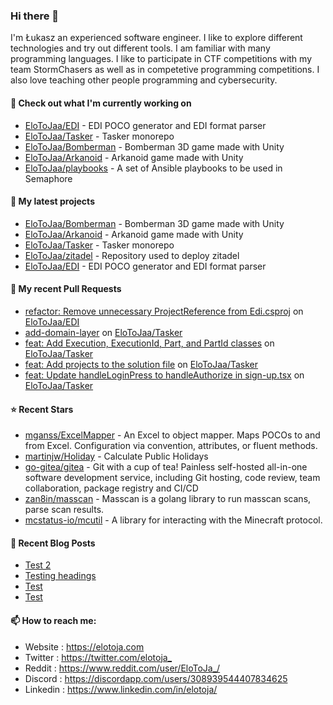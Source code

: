 ### Hi there 👋

I'm Łukasz an experienced software engineer. I like to explore different technologies and try out different tools. I am familiar with many programming languages. I like to participate in CTF competitions with my team StormChasers as well as in competetive programming competitions. I also love teaching other people programming and cybersecurity.

#### 👷 Check out what I'm currently working on

- [EloToJaa/EDI](https://github.com/EloToJaa/EDI) - EDI POCO generator and EDI format parser
- [EloToJaa/Tasker](https://github.com/EloToJaa/Tasker) - Tasker monorepo
- [EloToJaa/Bomberman](https://github.com/EloToJaa/Bomberman) - Bomberman 3D game made with Unity
- [EloToJaa/Arkanoid](https://github.com/EloToJaa/Arkanoid) - Arkanoid game made with Unity
- [EloToJaa/playbooks](https://github.com/EloToJaa/playbooks) - A set of Ansible playbooks to be used in Semaphore

#### 🌱 My latest projects

- [EloToJaa/Bomberman](https://github.com/EloToJaa/Bomberman) - Bomberman 3D game made with Unity
- [EloToJaa/Arkanoid](https://github.com/EloToJaa/Arkanoid) - Arkanoid game made with Unity
- [EloToJaa/Tasker](https://github.com/EloToJaa/Tasker) - Tasker monorepo
- [EloToJaa/zitadel](https://github.com/EloToJaa/zitadel) - Repository used to deploy zitadel
- [EloToJaa/EDI](https://github.com/EloToJaa/EDI) - EDI POCO generator and EDI format parser

#### 🔨 My recent Pull Requests

- [refactor: Remove unnecessary ProjectReference from Edi.csproj](https://github.com/EloToJaa/EDI/pull/8) on [EloToJaa/EDI](https://github.com/EloToJaa/EDI)
- [add-domain-layer](https://github.com/EloToJaa/Tasker/pull/10) on [EloToJaa/Tasker](https://github.com/EloToJaa/Tasker)
- [feat: Add Execution, ExecutionId, Part, and PartId classes](https://github.com/EloToJaa/Tasker/pull/9) on [EloToJaa/Tasker](https://github.com/EloToJaa/Tasker)
- [feat: Add projects to the solution file](https://github.com/EloToJaa/Tasker/pull/7) on [EloToJaa/Tasker](https://github.com/EloToJaa/Tasker)
- [feat: Update handleLoginPress to handleAuthorize in sign-up.tsx](https://github.com/EloToJaa/Tasker/pull/6) on [EloToJaa/Tasker](https://github.com/EloToJaa/Tasker)

#### ⭐ Recent Stars

- [mganss/ExcelMapper](https://github.com/mganss/ExcelMapper) - An Excel to object mapper. Maps POCOs to and from Excel. Configuration via convention, attributes, or fluent methods.
- [martinjw/Holiday](https://github.com/martinjw/Holiday) - Calculate Public Holidays
- [go-gitea/gitea](https://github.com/go-gitea/gitea) - Git with a cup of tea! Painless self-hosted all-in-one software development service, including Git hosting, code review, team collaboration, package registry and CI/CD
- [zan8in/masscan](https://github.com/zan8in/masscan) - Masscan is a golang library to run masscan scans, parse scan results. 
- [mcstatus-io/mcutil](https://github.com/mcstatus-io/mcutil) - A library for interacting with the Minecraft protocol.

#### 📰 Recent Blog Posts

- [Test 2](https://elotoja.com/blog/test2/)
- [Testing headings](https://elotoja.com/blog/headings/)
- [Test](https://elotoja.com/blog/test-copy/)
- [Test](https://elotoja.com/blog/test/)

#### 📫 How to reach me:
  - Website   : <https://elotoja.com>
  - Twitter   : <https://twitter.com/elotoja_>
  - Reddit    : <https://www.reddit.com/user/EloToJa_/>
  - Discord   : <https://discordapp.com/users/308939544407834625>
  - Linkedin  : <https://www.linkedin.com/in/elotoja/>
